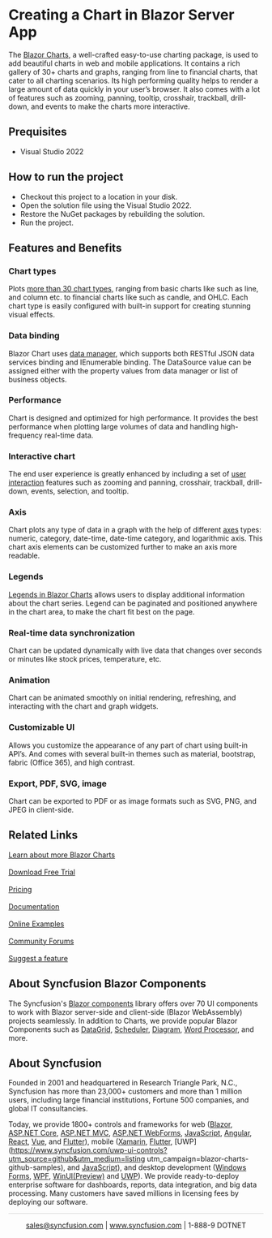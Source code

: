 # Creating a Chart in Blazor Server App

The [Blazor Charts](https://www.syncfusion.com/blazor-components/blazor-charts?utm_source=github&utm_medium=listing&utm_campaign=blazor-charts-github-samples), a well-crafted easy-to-use charting package, is used to add beautiful charts in web and mobile applications. It contains a rich gallery of 30+ charts and graphs, ranging from line to financial charts, that cater to all charting scenarios. Its high performing quality helps to render a large amount of data quickly in your user’s browser. It also comes with a lot of features such as zooming, panning, tooltip, crosshair, trackball, drill-down, and events to make the charts more interactive. 

## Prequisites

* Visual Studio 2022

## How to run the project

* Checkout this project to a location in your disk.
* Open the solution file using the Visual Studio 2022.
* Restore the NuGet packages by rebuilding the solution.
* Run the project.

## Features and Benefits

### Chart types
Plots [more than 30 chart types](https://www.syncfusion.com/blazor-components/charts/chart-types?utm_source=github&utm_medium=listing&utm_campaign=blazor-charts-github-samples), ranging from basic charts like such as line,  and column etc. to financial charts like such as candle, and OHLC. Each chart type is easily configured with built-in support for creating stunning visual effects.

### Data binding
Blazor Chart uses [data manager]( https://help.syncfusion.com/cr/blazor/Syncfusion.Blazor.DataManager.html?utm_source=github&utm_medium=listing&utm_campaign=blazor-charts-github-samples), which supports both RESTful JSON data services binding and IEnumerable binding. The DataSource value can be assigned either with the property values from data manager or list of business objects.

### Performance
Chart is designed and optimized for high performance. It provides the best performance when plotting large volumes of data and handling high-frequency real-time data.

### Interactive chart
The end user experience is greatly enhanced by including a set of [user interaction](https://www.syncfusion.com/blazor-components/charts/interactive-chart?utm_source=github&utm_medium=listing&utm_campaign=blazor-charts-github-samples) features such as zooming and panning, crosshair, trackball, drill-down, events, selection, and tooltip.

### Axis
Chart plots any type of data in a graph with the help of different [axes](https://www.syncfusion.com/blazor-components/charts/chart-axis?utm_source=github&utm_medium=listing&utm_campaign=blazor-charts-github-samples) types: numeric, category, date-time, date-time category, and logarithmic axis. This chart axis elements can be customized further to make an axis more readable.

### Legends
[Legends in Blazor Charts]( https://blazor.syncfusion.com/documentation/chart/legend/?utm_source=github&utm_medium=listing&utm_campaign=blazor-charts-github-samples) allows users to display additional information about the chart series. Legend can be paginated and positioned anywhere in the chart area, to make the chart fit best on the page. 

### Real-time data synchronization
Chart can be updated dynamically with live data that changes over seconds or minutes like stock prices, temperature, etc.

### Animation
Chart can be animated smoothly on initial rendering, refreshing, and interacting with the chart and graph widgets.

### Customizable UI
Allows you customize the appearance of any part of chart using built-in API’s. And comes with several built-in themes such as material, bootstrap, fabric (Office 365), and high contrast.

### Export, PDF, SVG, image
Chart can be exported to PDF or as image formats such as SVG, PNG, and JPEG in client-side.

## Related Links

[Learn about more Blazor Charts](https://www.syncfusion.com/blazor-components/blazor-charts?utm_source=github&utm_medium=listing&utm_campaign=blazor-charts-github-samples) <br/><br/>
[Download Free Trial](https://www.syncfusion.com/downloads/blazor?utm_source=github&utm_medium=listing&utm_campaign=blazor-charts-github-samples) <br/><br/>
[Pricing](https://www.syncfusion.com/sales/teamlicense?utm_source=github&utm_medium=listing&utm_campaign=blazor-charts-github-samples) <br/><br/>
[Documentation](https://blazor.syncfusion.com/documentation/chart/getting-started?utm_source=github&utm_medium=listing&utm_campaign=blazor-charts-github-samples) <br/><br/>
[Online Examples](https://blazor.syncfusion.com/demos/chart/line?theme=bootstrap5?utm_source=github&utm_medium=listing&utm_campaign=blazor-charts-github-samples) <br/><br/>
[Community Forums](https://www.syncfusion.com/forums/blazor-components?utm_source=github&utm_medium=listing&utm_campaign=blazor-charts-github-samples) <br/><br/>
[Suggest a feature](https://www.syncfusion.com/feedback/blazor-components?utm_source=github&utm_medium=listing&utm_campaign=blazor-charts-github-samples)

## About Syncfusion Blazor Components
The Syncfusion's [Blazor components](https://www.syncfusion.com/blazor-components?utm_source=github&utm_medium=listing&utm_campaign=blazor-charts-github-samples) library offers over 70 UI components to work with Blazor server-side and client-side (Blazor WebAssembly) projects seamlessly. In addition to Charts, we provide popular Blazor Components such as [DataGrid](https://www.syncfusion.com/blazor-components/blazor-datagrid?utm_source=github&utm_medium=listing&utm_campaign=blazor-charts-github-samples), [Scheduler](https://www.syncfusion.com/blazor-components/blazor-scheduler?utm_source=github&utm_medium=listing&utm_campaign=blazor-charts-github-samples), [Diagram](https://www.syncfusion.com/blazor-components/blazor-diagram?utm_source=github&utm_medium=listing&utm_campaign=blazor-charts-github-samples), [Word Processor](https://www.syncfusion.com/blazor-components/blazor-word-processor?utm_source=github&utm_medium=listing&utm_campaign=blazor-charts-github-samples), and more.

## About Syncfusion
Founded in 2001 and headquartered in Research Triangle Park, N.C., Syncfusion has more than 23,000+ customers and more than 1 million users, including large financial institutions, Fortune 500 companies, and global IT consultancies.
 
Today, we provide 1800+ controls and frameworks for web ([Blazor](https://www.syncfusion.com/blazor-components?utm_source=github&utm_medium=listing&utm_campaign=blazor-charts-github-samples),
[ASP.NET Core](https://www.syncfusion.com/aspnet-core-ui-controls?utm_source=github&utm_medium=listing&utm_campaign=blazor-charts-github-samples), [ASP.NET MVC](https://www.syncfusion.com/aspnet-mvc-ui-controls?utm_source=github&utm_medium=listing&utm_campaign=blazor-charts-github-samples),
[ASP.NET WebForms](https://www.syncfusion.com/jquery/aspnet-webforms-ui-controls?utm_source=github&utm_medium=listing&utm_campaign=blazor-charts-github-samples), [JavaScript](https://www.syncfusion.com/javascript-ui-controls?utm_source=github&utm_medium=listing&utm_campaign=blazor-charts-github-samples),
[Angular](https://www.syncfusion.com/angular-components?utm_source=github&utm_medium=listing&utm_campaign=blazor-charts-github-samples), [React](https://www.syncfusion.com/react-components?utm_source=github&utm_medium=listing&utm_campaign=blazor-charts-github-samples), [Vue](https://www.syncfusion.com/vue-components?utm_source=github&utm_medium=listing&utm_campaign=blazor-charts-github-samples), and [Flutter](https://www.syncfusion.com/flutter-widgets?utm_source=github&utm_medium=listing&utm_campaign=blazor-charts-github-samples)), mobile ([Xamarin](https://www.syncfusion.com/xamarin-ui-controls?utm_source=github&utm_medium=listing&utm_campaign=blazor-charts-github-samples), [Flutter](https://www.syncfusion.com/flutter-widgets?utm_source=github&utm_medium=listing&utm_campaign=blazor-charts-github-samples), [UWP](https://www.syncfusion.com/uwp-ui-controls?utm_source=github&utm_medium=listing utm_campaign=blazor-charts-github-samples), and [JavaScript](https://www.syncfusion.com/javascript-ui-controls?utm_source=github&utm_medium=listing&utm_campaign=blazor-charts-github-samples)), and desktop development ([Windows Forms](https://www.syncfusion.com/winforms-ui-controls?utm_source=github&utm_medium=listing&utm_campaign=blazor-charts-github-samples), [WPF](https://www.syncfusion.com/wpf-controls?utm_source=github&utm_medium=listing&utm_campaign=blazor-charts-github-samples),
[WinUI(Preview)](https://www.syncfusion.com/winui-controls?utm_source=github&utm_medium=listing&utm_campaign=blazor-charts-github-samples) and [UWP](https://www.syncfusion.com/uwp-ui-controls?utm_source=github&utm_medium=listing&utm_campaign=blazor-charts-github-samples)). We provide ready-to-deploy enterprise software for dashboards, reports, data integration, and big data processing. Many customers have saved millions in licensing fees by deploying our software.

<hr style="height:0.3px;border:none;color:lightgrey;background-color:lightgrey;" />

<p align="center">
  <a href="mailto:sales@syncfusion.com?Subject=Syncfusion Blazor Chart - Github" target="_top">sales@syncfusion.com</a> | <a href="https://www.syncfusion.com?utm_source=github&utm_medium=listing&utm_campaign=blazor-charts-github-samples">www.syncfusion.com</a> | 1-888-9 DOTNET <br>
</p>

